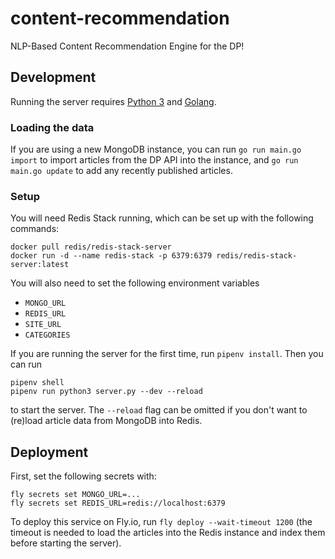 # content-recommendation
NLP-Based Content Recommendation Engine for the DP!

## Development

Running the server requires [Python 3](https://www.python.org/downloads/) and [Golang](https://go.dev/dl/).


### Loading the data

If you are using a new MongoDB instance, you can run `go run main.go import` to import articles from the DP API into the instance, and `go run main.go update` to add any recently published articles.

### Setup

You will need Redis Stack running, which can be set up with the following commands:
```
docker pull redis/redis-stack-server
docker run -d --name redis-stack -p 6379:6379 redis/redis-stack-server:latest
```

You will also need to set the following environment variables
- `MONGO_URL`
- `REDIS_URL`
- `SITE_URL`
- `CATEGORIES`

If you are running the server for the first time, run `pipenv install`. Then you can run 
```
pipenv shell
pipenv run python3 server.py --dev --reload
```
to start the server. The `--reload` flag can be omitted if you don't want to (re)load article data from MongoDB into Redis.

## Deployment

First, set the following secrets with:
```
fly secrets set MONGO_URL=...
fly secrets set REDIS_URL=redis://localhost:6379
```

To deploy this service on Fly.io, run `fly deploy --wait-timeout 1200` (the timeout is needed to load the articles into the Redis instance and index them before starting the server).
